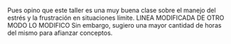 Pues opino que este taller es una muy buena clase sobre el manejo del estrés y la frustración en situaciones límite. LINEA MODIFICADA DE OTRO MODO LO MODIFICO
Sin embargo, sugiero una mayor cantidad de horas del mismo para afianzar conceptos.